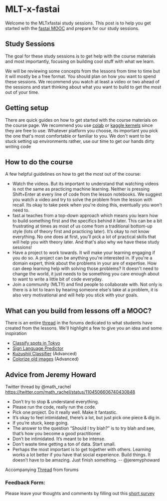 # MLT-x-fastai
Welcome to the MLTxfastai study sessions. This post is to help you get started with the [fastai MOOC](https://course.fast.ai/) and prepare for our study sessions. 

## Study Sessions
The goal for these study sessions is to get help with the course materials and most importantly, focusing on building cool stuff with what we learn.

We will be reviewing some concepts from the lessons from time to time but it will mostly be a free format. You should plan on how you want to spend these sessions. We recommend you watch at least a video or two ahead of the sessions and start thinking about what you want to build to get the most out of your time.

## Getting setup
There are quick guides on how to get started with the course materials on the course page. We recommend you use [colab](https://course.fast.ai/start_colab.html) or [kaggle kernels](https://course.fast.ai/start_kaggle.html) since they are free to use. Whatever platform you choose, its important you pick the one that's most comfortable or familiar to you. We don't want to be stuck setting up environments rather, use our time to get our hands dirty writing code

## How to do the course
A few helpful guidelines on how to get the most out of the course:
- Watch the videos. But its important to understand that watching videos is not the same as practicing machine learning. Neither is pressing Shift+Enter at every line of code from the lesson notebooks. We suggest you watch a video and try to solve the problem from the lesson with recall. Its okay to take peek when you're doing this, eventually you won't need to.
-  fast.ai teaches from a top-down approach which means you learn how to build something first and the specifics behind it later. This can be a bit frustrating at times as most of us come from a traditional bottom-up style (lots of theory first and practicing later). It’s okay to not know everything. No one does at first, you'll pick a lot of practical skills that will help you with theory later. And that's also why we have these study sessions!
- Have a project to work towards. It will make your learning engaging if you do so. A project can be anything you're interested in. If you're a domain expert, think about the problems in your are of expertise. How can deep learning help with solving those problems? It doesn't need to change the world, it just needs to be something you care enough about to want to write a little bit of code everyday.
- Join a community (MLT!!) and find people to collaborate with. Not only is there is a lot to learn by hearing someone else's take at a problem, it is also very motivational and will help you stick with your goals. 

## What can you build from lessons off a MOOC?
There is an entire [thread](https://forums.fast.ai/t/share-your-work-here/27676/839) in the forums dedicated to what students have created from the lessons. We'll highlight a few to give you an idea and some inspiration

- [Classify spots in Tokyo](https://github.com/anz9990/ml-carnival/tree/master/tokyo_spots_classifier)
- [Sign Language Predictor](https://github.com/keyurparalkar/ASL-live-predictor)
- [Kuzushiji Classifier](https://github.com/Machine-Learning-Tokyo/kuzushiji-lite) (Advanced)
- [Colorize old images](https://github.com/jantic/DeOldify) (Advanced)

## Advice from Jeremy Howard
Twitter thread by @math_rachel
https://twitter.com/math_rachel/status/1104506606740430848

- Don’t try to stop & understand everything.
- Please run the code, really run the code.
- Pick one project. Do it really well. Make it fantastic.
- It’s okay to feel intimidated, there’s a lot, but just pick one piece & dig in.
- If you’re stuck, keep going.
- The answer to the question “Should I try blah?” is to try blah and see, that’s how you become a good practitioner.
- Don’t be intimidated. It’s meant to be intense.
- Don't waste time getting a ton of data. Start small.
- Perhaps the most important is to get together with others. Learning works a lot better if you have that social experience. Build things. It doesn’t have to be amazing. Just finish something. -- @jeremyphoward

Accompanying [Thread](https://forums.fast.ai/t/things-jeremy-says-to-do/36682) from forums

### Feedback Form: 
Please leave your thoughts and comments by filling out this [short survey](https://forms.gle/XkNz3gjgYmjbg9Kw9)

